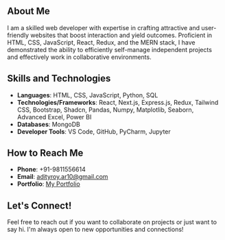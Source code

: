 ## About Me

I am a skilled web developer with expertise in crafting attractive and user-friendly websites that boost interaction and yield outcomes. Proficient in HTML, CSS, JavaScript, React, Redux, and the MERN stack, I have demonstrated the ability to efficiently self-manage independent projects and effectively work in collaborative environments.

## Skills and Technologies

- **Languages**: HTML, CSS, JavaScript, Python, SQL
- **Technologies/Frameworks**: React, Next.js, Express.js, Redux, Tailwind CSS, Bootstrap, Shadcn, Pandas, Numpy, Matplotlib, Seaborn, Advanced Excel, Power BI
- **Databases**: MongoDB
- **Developer Tools**: VS Code, GitHub, PyCharm, Jupyter

## How to Reach Me

- **Phone**: +91-9811556614
- **Email**: adityroy.ar10@gmail.com
- **Portfolio**: [My Portfolio](https://adityroy-adity672roys-projects.vercel.app)

## Let's Connect!

Feel free to reach out if you want to collaborate on projects or just want to say hi. I'm always open to new opportunities and connections!

 

